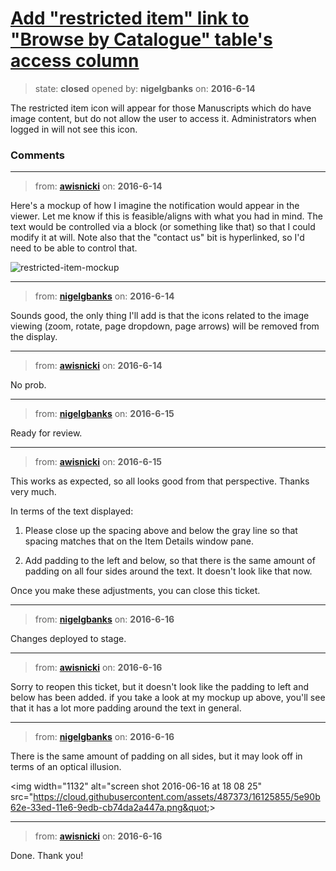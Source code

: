 # [Add &quot;restricted item&quot; link to &quot;Browse by Catalogue&quot; table&#x27;s access column](https://github.com/livingstoneonline/livingstoneonline/issues/56)

> state: **closed** opened by: **nigelgbanks** on: **2016-6-14**

The restricted item icon will appear for those Manuscripts which do have image content, but do not allow the user to access it. Administrators when logged in will not see this icon.


### Comments

---
> from: [**awisnicki**](https://github.com/livingstoneonline/livingstoneonline/issues/56#issuecomment-225961107) on: **2016-6-14**

Here&#x27;s a mockup of how I imagine the notification would appear in the viewer. Let me know if this is feasible/aligns with what you had in mind. The text would be controlled via a block (or something like that) so that I could modify it at will. Note also that the &quot;contact us&quot; bit is hyperlinked, so I&#x27;d need to be able to control that.

![restricted-item-mockup](https://cloud.githubusercontent.com/assets/12518623/16053433/623b7fb8-322e-11e6-9830-e275c3443264.png)

---
> from: [**nigelgbanks**](https://github.com/livingstoneonline/livingstoneonline/issues/56#issuecomment-225961445) on: **2016-6-14**

Sounds good, the only thing I&#x27;ll add is that the icons related to the image viewing (zoom, rotate, page dropdown, page arrows) will be removed from the display. 

---
> from: [**awisnicki**](https://github.com/livingstoneonline/livingstoneonline/issues/56#issuecomment-225961726) on: **2016-6-14**

No prob.

---
> from: [**nigelgbanks**](https://github.com/livingstoneonline/livingstoneonline/issues/56#issuecomment-226224606) on: **2016-6-15**

Ready for review.

---
> from: [**awisnicki**](https://github.com/livingstoneonline/livingstoneonline/issues/56#issuecomment-226238142) on: **2016-6-15**

This works as expected, so all looks good from that perspective. Thanks very much.

In terms of the text displayed: 

1) Please close up the spacing above and below the gray line so that spacing matches that on the Item Details window pane.

2) Add padding to the left and below, so that there is the same amount of padding on all four sides around the text. It doesn&#x27;t look like that now.

Once you make these adjustments, you can close this ticket.

---
> from: [**nigelgbanks**](https://github.com/livingstoneonline/livingstoneonline/issues/56#issuecomment-226534695) on: **2016-6-16**

Changes deployed to stage.

---
> from: [**awisnicki**](https://github.com/livingstoneonline/livingstoneonline/issues/56#issuecomment-226543012) on: **2016-6-16**

Sorry to reopen this ticket, but it doesn&#x27;t look like the padding to left and below has been added. if you take a look at my mockup up above, you&#x27;ll see that it has a lot more padding around the text in general.

---
> from: [**nigelgbanks**](https://github.com/livingstoneonline/livingstoneonline/issues/56#issuecomment-226550133) on: **2016-6-16**

There is the same amount of padding on all sides, but it may look off in terms of an optical illusion.

&lt;img width&#x3D;&quot;1132&quot; alt&#x3D;&quot;screen shot 2016-06-16 at 18 08 25&quot; src&#x3D;&quot;https://cloud.githubusercontent.com/assets/487373/16125855/5e90b62e-33ed-11e6-9edb-cb74da2a447a.png&quot;&gt;

---
> from: [**awisnicki**](https://github.com/livingstoneonline/livingstoneonline/issues/56#issuecomment-226567303) on: **2016-6-16**

Done. Thank you!

